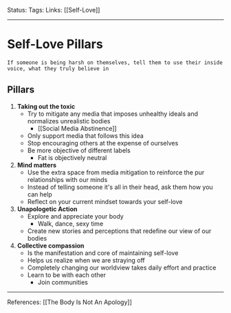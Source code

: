 Status:
Tags:
Links: [[Self-Love]]
___
# Self-Love Pillars
`If someone is being harsh on themselves, tell them to use their inside voice, what they truly believe in`
## Pillars
1. **Taking out the toxic**
	- Try to mitigate any media that imposes unhealthy ideals and normalizes unrealistic bodies
		- [[Social Media Abstinence]]
	- Only support media that follows this idea
	- Stop encouraging others at the expense of ourselves 
	- Be more objective of different labels
		- Fat is objectively neutral
2. **Mind matters**
	- Use the extra space from media mitigation to reinforce the pur relationships with our minds
	- Instead of telling someone it's all in their head, ask them how you can help
	- Reflect on your current mindset towards your self-love
3.  **Unapologetic Action**
	- Explore and appreciate your body
		- Walk, dance, sexy time
	- Create new stories and perceptions that redefine our view of our bodies
4.  **Collective compassion**
	- Is the manifestation and core of maintaining self-love
	- Helps us realize when we are straying off
	- Completely changing our worldview takes daily effort and practice
	- Learn to be with each other
		- Join communities
___
References: [[The Body Is Not An Apology]]